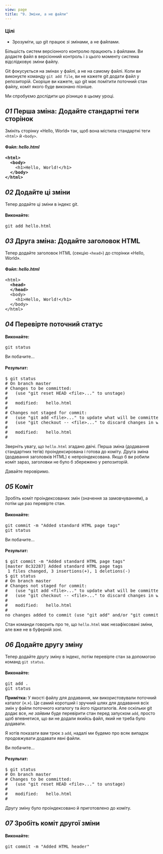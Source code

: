 ```yaml
---
view: page
title: "9. Зміни, а не файли"
---
```


<h3>Цілі</h3>

<ul><li>Зрозуміти, що git працює зі змінами, а не файлами.</li></ul>

<p>Більшість систем версіонного контролю працюють з файлами. Ви додаєте файл в версіонний контроль і з цього моменту система відслідковує зміни файлу.</p>

<p>Git фокусується на змінах у файлі, а не на самому файлі. Коли ви виконуєте команду <code>git add file</code>,  ви не кажете git додати файл у репозиторій. Скоріше ви кажете, що git має помітити поточний стан файлу, коміт якого буде виконано пізніше.</p>

<p>Ми спробуємо дослідити цю різницю в цьому уроці.</p>

<h2><em>01</em> Перша зміна: Додайте стандартні теги сторінок</h2>

<p>Змініть сторінку «Hello, World» так, щоб вона містила стандартні теги <code>&lt;html&gt;</code> й <code>&lt;body&gt;</code>.</p>

<h4 class="h4-pre">Файл: <em>hello.html</em></h4>

<pre class="file"><strong>&lt;html&gt;
  &lt;body&gt;</strong>
    &lt;h1&gt;Hello, World!&lt;/h1&gt;
  <strong>&lt;/body&gt;
&lt;/html&gt;</strong></pre>

<h2><em>02</em> Додайте ці зміни</h2>

<p>Тепер додайте ці зміни в індекс git.</p>

<h4 class="h4-pre">Виконайте:</h4>

<pre class="instructions">git add hello.html</pre>

<h2><em>03</em> Друга зміна: Додайте заголовок HTML</h2>

<p>Тепер додайте заголовок HTML (секцію <code>&lt;head&gt;</code>) до сторінки «Hello, World».</p>

<h4 class="h4-pre">Файл: <em>hello.html</em></h4>

<pre class="file">&lt;html&gt;
<strong>  &lt;head&gt;
  &lt;/head&gt;</strong>
  &lt;body&gt;
    &lt;h1&gt;Hello, World!&lt;/h1&gt;
  &lt;/body&gt;
&lt;/html&gt;</pre>

<h2><em>04</em> Перевірте поточний статус</h2>

<h4 class="h4-pre">Виконайте:</h4>

<pre class="instructions">git status</pre>

<p>Ви побачите…</p>

<h4 class="h4-pre">Результат:</h4>

<pre class="sample">$ git status
# On branch master
# Changes to be committed:
#   (use "git reset HEAD &lt;file&gt;..." to unstage)
#
#	modified:   hello.html
#
# Changes not staged for commit:
#   (use "git add &lt;file&gt;..." to update what will be committed)
#   (use "git checkout -- &lt;file&gt;..." to discard changes in working directory)
#
#	modified:   hello.html
#</pre>

<p>Зверніть увагу, що <code>hello.html</code> згадано двічі. Перша зміна (додавання стандартних тегів) проіндексирована і готова до коміту. Друга зміна (додавання заголовків HTML) є непроіндексована. Якщо б ви робили коміт зараз, заголовки не було б збережено у репозиторій.</p>

<p>Давайте перовіримо.</p>

<h2><em>05</em> Коміт</h2>

<p>Зробіть коміт проіндексованих змін (значення за замовчуванням), а потім ще раз перевірте стан.</p>

<h4 class="h4-pre">Виконайте:</h4>

<pre class="instructions">git commit -m "Added standard HTML page tags"
git status</pre>

<p>Ви побачите…</p>

<h4 class="h4-pre">Результат:</h4>

<pre class="sample">$ git commit -m "Added standard HTML page tags"
[master 8c32287] Added standard HTML page tags
 1 files changed, 3 insertions(+), 1 deletions(-)
$ git status
# On branch master
# Changes not staged for commit:
#   (use "git add &lt;file&gt;..." to update what will be committed)
#   (use "git checkout -- &lt;file&gt;..." to discard changes in working directory)
#
#	modified:   hello.html
#
no changes added to commit (use "git add" and/or "git commit -a")</pre>

<p>Стан команди говорить про те, що <code>hello.html</code> має незафіксовані зміни, але вже не в буферній зоні.</p>

<h2><em>06</em> Додайте другу зміну</h2>

<p>Тепер додайте другу зміну в індекс, потім перевірте стан за допомогою команд <code>git status</code>.</p>

<h4 class="h4-pre">Виконайте:</h4>

<pre class="instructions">git add .
git status</pre>

<p class="note"><strong>Примітка:</strong> У якості файлу для додавання, ми використовували поточний каталог («.»). Це самий коротший і зручний шлях для додавання всіх змін у файли поточного каталогу та його підкаталогів. Але оскільки git додає все, <em>не зайвим</em> буде перевірити стан перед запуском <code>add</code>, просто щоб впевнетися, що ви не додали якийсь файл, який не треба було додавати.</p>

<p class="note">Я хотів показати вам трюк з <code>add</code>, надалі ми будемо про всяк випадок продовжувати додавати явні файли.</p>

<p>Ви побачите…</p>

<h4 class="h4-pre">Результат:</h4>

<pre class="sample">$ git status
# On branch master
# Changes to be committed:
#   (use "git reset HEAD &lt;file&gt;..." to unstage)
#
#	modified:   hello.html
#</pre>

<p>Другу зміну було проіндексовано й приготовлено до коміту.</p>

<h2><em>07</em> Зробіть коміт другої зміни</h2>

<h4 class="h4-pre">Виконайте:</h4>

<pre class="instructions">git commit -m "Added HTML header"</pre>
